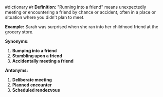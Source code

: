 #dictionary #r 
**Definition:** "Running into a friend" means unexpectedly meeting or encountering a friend by chance or accident, often in a place or situation where you didn't plan to meet.

**Example:** Sarah was surprised when she ran into her childhood friend at the grocery store.

**Synonyms:**
1. **Bumping into a friend**
2. **Stumbling upon a friend**
3. **Accidentally meeting a friend**

**Antonyms:**
1. **Deliberate meeting**
2. **Planned encounter**
3. **Scheduled rendezvous**
